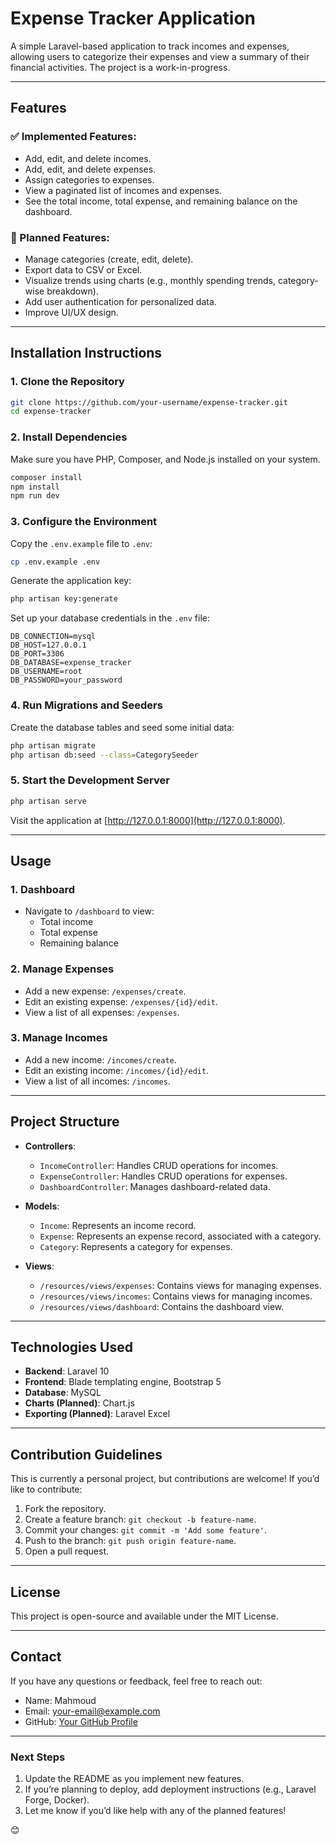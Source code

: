 
# **Expense Tracker Application**

A simple Laravel-based application to track incomes and expenses, allowing users to categorize their expenses and view a summary of their financial activities. The project is a work-in-progress.

---

## **Features**

### ✅ Implemented Features:
- Add, edit, and delete incomes.
- Add, edit, and delete expenses.
- Assign categories to expenses.
- View a paginated list of incomes and expenses.
- See the total income, total expense, and remaining balance on the dashboard.

### 🔧 Planned Features:
- Manage categories (create, edit, delete).
- Export data to CSV or Excel.
- Visualize trends using charts (e.g., monthly spending trends, category-wise breakdown).
- Add user authentication for personalized data.
- Improve UI/UX design.

---

## **Installation Instructions**

### **1. Clone the Repository**
```bash
git clone https://github.com/your-username/expense-tracker.git
cd expense-tracker
```

### **2. Install Dependencies**
Make sure you have PHP, Composer, and Node.js installed on your system.

```bash
composer install
npm install
npm run dev
```

### **3. Configure the Environment**
Copy the `.env.example` file to `.env`:
```bash
cp .env.example .env
```

Generate the application key:
```bash
php artisan key:generate
```

Set up your database credentials in the `.env` file:
```env
DB_CONNECTION=mysql
DB_HOST=127.0.0.1
DB_PORT=3306
DB_DATABASE=expense_tracker
DB_USERNAME=root
DB_PASSWORD=your_password
```

### **4. Run Migrations and Seeders**
Create the database tables and seed some initial data:
```bash
php artisan migrate
php artisan db:seed --class=CategorySeeder
```

### **5. Start the Development Server**
```bash
php artisan serve
```

Visit the application at [http://127.0.0.1:8000](http://127.0.0.1:8000).

---

## **Usage**

### **1. Dashboard**
- Navigate to `/dashboard` to view:
  - Total income
  - Total expense
  - Remaining balance

### **2. Manage Expenses**
- Add a new expense: `/expenses/create`.
- Edit an existing expense: `/expenses/{id}/edit`.
- View a list of all expenses: `/expenses`.

### **3. Manage Incomes**
- Add a new income: `/incomes/create`.
- Edit an existing income: `/incomes/{id}/edit`.
- View a list of all incomes: `/incomes`.

---

## **Project Structure**

- **Controllers**:
  - `IncomeController`: Handles CRUD operations for incomes.
  - `ExpenseController`: Handles CRUD operations for expenses.
  - `DashboardController`: Manages dashboard-related data.

- **Models**:
  - `Income`: Represents an income record.
  - `Expense`: Represents an expense record, associated with a category.
  - `Category`: Represents a category for expenses.

- **Views**:
  - `/resources/views/expenses`: Contains views for managing expenses.
  - `/resources/views/incomes`: Contains views for managing incomes.
  - `/resources/views/dashboard`: Contains the dashboard view.

---

## **Technologies Used**

- **Backend**: Laravel 10
- **Frontend**: Blade templating engine, Bootstrap 5
- **Database**: MySQL
- **Charts (Planned)**: Chart.js
- **Exporting (Planned)**: Laravel Excel

---

## **Contribution Guidelines**
This is currently a personal project, but contributions are welcome! If you’d like to contribute:
1. Fork the repository.
2. Create a feature branch: `git checkout -b feature-name`.
3. Commit your changes: `git commit -m 'Add some feature'`.
4. Push to the branch: `git push origin feature-name`.
5. Open a pull request.

---

## **License**
This project is open-source and available under the MIT License.

---

## **Contact**
If you have any questions or feedback, feel free to reach out:

- Name: Mahmoud
- Email: your-email@example.com
- GitHub: [Your GitHub Profile](https://github.com/your-username)

---

### **Next Steps**

1. Update the README as you implement new features.
2. If you’re planning to deploy, add deployment instructions (e.g., Laravel Forge, Docker).
3. Let me know if you’d like help with any of the planned features!

😊
